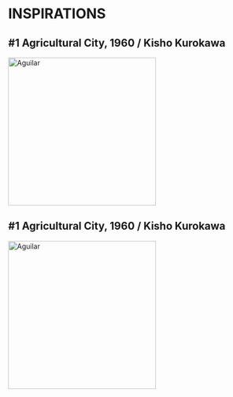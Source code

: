 
# INSPIRATIONS

## #1 Agricultural City, 1960 / Kisho Kurokawa
 <img alt="Aguilar" src="https://github.com/steenblikrs/2021-Spring-Studio/blob/953d63c86ac2630f4dc066aa4cd230ca7335d70e/students/Aguilar/1.jpg?raw=true" width="300">

## #1 Agricultural City, 1960 / Kisho Kurokawa
 <img alt="Aguilar" src="https://github.com/steenblikrs/2021-Spring-Studio/blob/953d63c86ac2630f4dc066aa4cd230ca7335d70e/students/Aguilar/1.jpg?raw=true" width="300">

